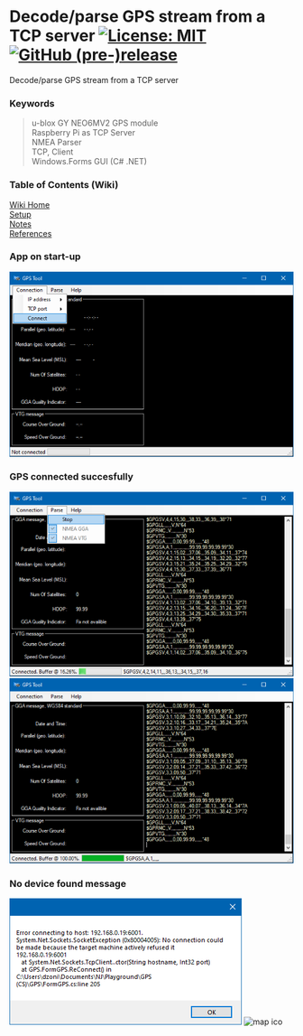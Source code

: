 # Decode/parse GPS stream from a TCP server [![License: MIT](https://img.shields.io/badge/License-MIT-blue.svg)](https://github.com/etfovac/gps/blob/master/LICENSE) [![GitHub (pre-)release](https://img.shields.io/badge/releases--yellow.svg)](https://github.com/etfovac/gps/releases/)
 Decode/parse GPS stream from a TCP server  
 
### Keywords  
> u-blox GY NEO6MV2 GPS module  
> Raspberry Pi as TCP Server  
> NMEA Parser  
> TCP, Client  
> Windows.Forms GUI (C# .NET) 

### Table of Contents (Wiki)
[Wiki Home](https://github.com/etfovac/cs_tcp_gps/wiki)  
[Setup](https://github.com/etfovac/cs_tcp_gps/wiki/Setup)  
[Notes](https://github.com/etfovac/cs_tcp_gps/wiki/Notes)  
[References](https://github.com/etfovac/cs_tcp_gps/wiki/References)  

### App on start-up  
<img src="./graphics/Startup.png" alt="Startup"> 

### GPS connected succesfully  
<img src="./graphics/ParseStop.png" alt="ParseStop">  
<img src="./graphics/BufferFull.png" alt="BufferFull">  

### No device found message  
<img src="./graphics/NoDevice.png" alt="NoDevice">  
 
<img src="./graphics/map.ico" alt="map ico">  
